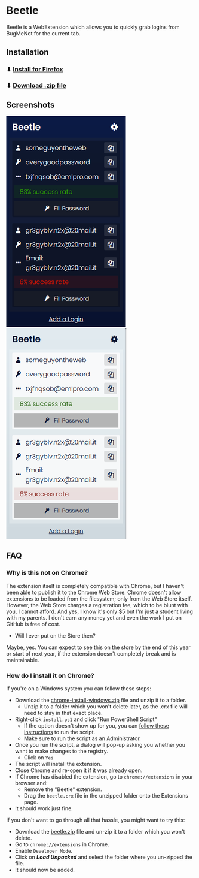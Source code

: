 # Beetle

Beetle is a WebExtension which allows you to quickly grab logins from BugMeNot for the current tab.

## Installation

### ⬇ [Install for Firefox](https://addons.mozilla.org/en-US/firefox/addon/beetle/)

### ⬇ [Download .zip file](https://github.com/amanharwara/beetle/releases/download/1.0.0/beetle.zip)

## Screenshots

![Screenshot 1](./screenshots/screen-1.png)
![Screenshot 2](./screenshots/screen-2.png)

## FAQ

### Why is this not on Chrome?

The extension itself is completely compatible with Chrome, but I haven't been able to publish it to the Chrome Web Store. Chrome doesn't allow extensions to be loaded from the filesystem; only from the Web Store itself. However, the Web Store charges a registration fee, which to be blunt with you, I cannot afford. And yes, I know it's only $5 but I'm just a student living with my parents. I don't earn any money yet and even the work I put on GitHub is free of cost.

- Will I ever put on the Store then? 

Maybe, yes. You can expect to see this on the store by the end of this year or start of next year, if the extension doesn't completely break and is maintainable.
   
### How do I install it on Chrome?

If you're on a Windows system you can follow these steps:

- Download the [chrome-install-windows.zip](https://github.com/amanharwara/beetle/raw/master/dist/chrome-install-windows.zip) file and unzip it to a folder.
  - Unzip it to a folder which you won't delete later, as the .crx file will need to stay in that exact place.
- Right-click `install.ps1` and click "Run PowerShell Script"
  - If the option doesn't show up for you, you can [follow these instructions](https://stackoverflow.com/a/2035209) to run the script.
  - Make sure to run the script as an Administrator.
- Once you run the script, a dialog will pop-up asking you whether you want to make changes to the registry.
  - Click on `Yes`
- The script will install the extension.
- Close Chrome and re-open it if it was already open.
- If Chrome has disabled the extension, go to `chrome://extensions` in your browser and:
  - Remove the "Beetle" extension.
  - Drag the `beetle.crx` file in the unzipped folder onto the Extensions page.
- It should work just fine.

If you don't want to go through all that hassle, you might want to try this:

- Download the [beetle.zip](https://github.com/amanharwara/beetle/releases/download/1.0.0/beetle.zip) file and un-zip it to a folder which you won't delete.
- Go to `chrome://extensions` in Chrome.
- Enable `Developer Mode`.
- Click on **_Load Unpacked_** and select the folder where you un-zipped the file.
- It should now be added.
